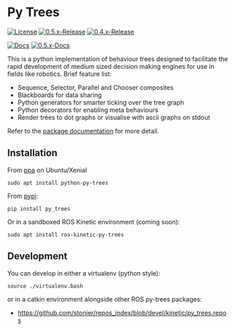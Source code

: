 # Py Trees

[![License][license-image]][license]
[![0.5.x-Release][0.5.x-release-image]][0.5.x-releases]
[![0.4.x-Release][0.4.x-release-image]][0.4.x-releases]

[![Docs][docs-image]][docs]
[![0.5.x-Docs][0.5.x-docs-image]][0.5.x-docs]

[license-image]: https://img.shields.io/badge/License-BSD%203--Clause-orange.svg?style=plastic
[license]: LICENSE

[0.5.x-release-image]: http://img.shields.io/badge/release-0.5.x-blue.svg?style=plastic
[0.5.x-releases]: https://github.com/stonier/py_trees/tree/release/0.5-kinetic
[0.4.x-release-image]: http://img.shields.io/badge/release-0.4.x-blue.svg?style=plastic
[0.4.x-releases]: https://github.com/stonier/py_trees/tree/release/0.4-indigo-kinetic

[docs-image]: https://readthedocs.org/projects/py-trees/badge/?version=devel&style=plastic
[docs]: http://py-trees.readthedocs.io/
[0.5.x-docs-image]: https://readthedocs.org/projects/py-trees/badge/?version=release-0.5-kinetic&style=plastic
[0.5.x-docs]: http://py-trees.readthedocs.io/en/release-0.5-kinetic/

This is a python implementation of behaviour trees designed to facilitate the rapid development
of medium sized decision making engines for use in fields like robotics. Brief feature list:

* Sequence, Selector, Parallel and Chooser composites
* Blackboards for data sharing
* Python generators for smarter ticking over the tree graph
* Python decorators for enabling meta behaviours
* Render trees to dot graphs or visualise with ascii graphs on stdout

Refer to the [package documentation](http://py-trees.readthedocs.io/) for more detail.


## Installation

From [ppa](https://launchpad.net/~d-stonier/+archive/ubuntu/snorriheim) on Ubuntu/Xenial

```
sudo apt install python-py-trees
```

From [pypi](https://pypi.python.org/pypi/py_trees):

```
pip install py_trees
```

Or in a sandboxed ROS Kinetic environment (coming soon):

```
sudo apt install ros-kinetic-py-trees
```

## Development

You can develop in either a virtualenv (python style):

```
source ./virtualenv.bash
```

or in a catkin environment alongside other ROS py-trees packages:

* https://github.com/stonier/repos_index/blob/devel/kinetic/py_trees.repos

